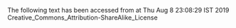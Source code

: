 The following text has been accessed from at Thu Aug 8 23:08:29 IST 2019
Creative_Commons_Attribution-ShareAlike_License
